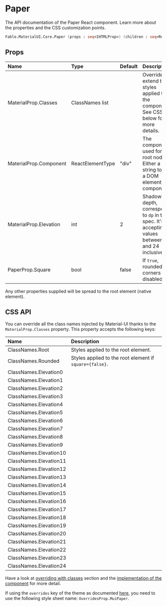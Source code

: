 # Paper

<p class="description">The API documentation of the Paper React component. Learn more about the properties and the CSS customization points.</p>

```fsharp
Fable.MaterialUI.Core.Paper (props : seq<IHTMLProp>) (children : seq<ReactElement>) : ReactElement
```



## Props

| Name | Type | Default | Description |
|:-----|:-----|:--------|:------------|
| <span class="prop-name">MaterialProp.Classes</span> | <span class="prop-type">ClassNames list</span> |   | Override or extend the styles applied to the component.  See CSS API below for more details.  |
| <span class="prop-name">MaterialProp.Component</span> | <span class="prop-type">ReactElementType</span> | <span class="prop-default">"div"</span> | The component used for the root node. Either a string to use a DOM element or a component. |
| <span class="prop-name">MaterialProp.Elevation</span> | <span class="prop-type">int</span> | <span class="prop-default">2</span> | Shadow depth, corresponds to `dp` in the spec. It's accepting values between 0 and 24 inclusive. |
| <span class="prop-name">PaperProp.Square</span> | <span class="prop-type">bool</span> | <span class="prop-default">false</span> | If `true`, rounded corners are disabled. |

Any other properties supplied will be spread to the root element (native element).

## CSS API

You can override all the class names injected by Material-UI thanks to the `MaterialProp.Classes` property.
This property accepts the following keys:


| Name | Description |
|:-----|:------------|
| <span class="prop-name">ClassNames.Root</span> | Styles applied to the root element.
| <span class="prop-name">ClassNames.Rounded</span> | Styles applied to the root element if `square={false}`.
| <span class="prop-name">ClassNames.Elevation0</span> | 
| <span class="prop-name">ClassNames.Elevation1</span> | 
| <span class="prop-name">ClassNames.Elevation2</span> | 
| <span class="prop-name">ClassNames.Elevation3</span> | 
| <span class="prop-name">ClassNames.Elevation4</span> | 
| <span class="prop-name">ClassNames.Elevation5</span> | 
| <span class="prop-name">ClassNames.Elevation6</span> | 
| <span class="prop-name">ClassNames.Elevation7</span> | 
| <span class="prop-name">ClassNames.Elevation8</span> | 
| <span class="prop-name">ClassNames.Elevation9</span> | 
| <span class="prop-name">ClassNames.Elevation10</span> | 
| <span class="prop-name">ClassNames.Elevation11</span> | 
| <span class="prop-name">ClassNames.Elevation12</span> | 
| <span class="prop-name">ClassNames.Elevation13</span> | 
| <span class="prop-name">ClassNames.Elevation14</span> | 
| <span class="prop-name">ClassNames.Elevation15</span> | 
| <span class="prop-name">ClassNames.Elevation16</span> | 
| <span class="prop-name">ClassNames.Elevation17</span> | 
| <span class="prop-name">ClassNames.Elevation18</span> | 
| <span class="prop-name">ClassNames.Elevation19</span> | 
| <span class="prop-name">ClassNames.Elevation20</span> | 
| <span class="prop-name">ClassNames.Elevation21</span> | 
| <span class="prop-name">ClassNames.Elevation22</span> | 
| <span class="prop-name">ClassNames.Elevation23</span> | 
| <span class="prop-name">ClassNames.Elevation24</span> | 

Have a look at [overriding with classes](#/customization/overrides) section
and the [implementation of the component](https://github.com/mui-org/material-ui/tree/master/packages/material-ui/src/Paper/Paper.js)
for more detail.

If using the `overrides` key of the theme as documented
[here](#/customization/themes),
you need to use the following style sheet name: `OverridesProp.MuiPaper`.

<!--## Demos-->

<!--- [Autocomplete](/demos/autocomplete/)-->
<!--- [Cards](/demos/cards/)-->
<!--- [Paper](/demos/paper/)-->

